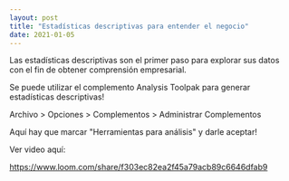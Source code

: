```yaml
---
layout: post
title: "Estadísticas descriptivas para entender el negocio"
date: 2021-01-05
---
```

Las estadísticas descriptivas son el primer paso para explorar sus datos con el fin de obtener comprensión empresarial.

Se puede utilizar el complemento Analysis Toolpak para generar estadísticas descriptivas!

Archivo > Opciones > Complementos > Administrar Complementos

Aquí hay que marcar "Herramientas para análisis" y darle aceptar!

Ver video aquí:

https://www.loom.com/share/f303ec82ea2f45a79acb89c6646dfab9

